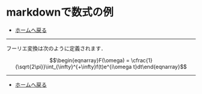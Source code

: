 <script type="text/javascript" async src="https://cdnjs.cloudflare.com/ajax/libs/mathjax/2.7.7/MathJax.js?config=TeX-MML-AM_CHTML">
</script>
<script type="text/x-mathjax-config">
 MathJax.Hub.Config({
 tex2jax: {
 inlineMath: [['$', '$'] ],
 displayMath: [ ['$$','$$'], ["\\[","\\]"] ]
 }
 });
</script>

# markdownで数式の例

- [ホームへ戻る](../)
---

フーリエ変換は次のように定義されます．

$$\begin{eqnarray}F(\omega) = \cfrac{1}{\sqrt{2\pi}}\int_{\infty}^{+\infty}f(t)e^{i\omega t}dt\end{eqnarray}$$

---
- [ホームへ戻る](../)

